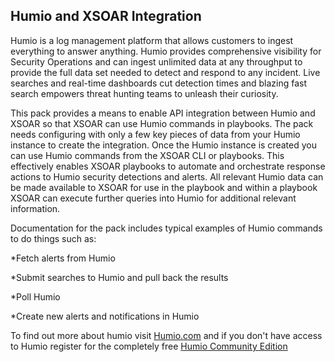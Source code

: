 ## Humio and XSOAR Integration 

Humio is a log management platform that allows customers to ingest everything to answer anything.
Humio provides comprehensive visibility for Security Operations and can ingest unlimited data at any throughput to provide the full data set needed to detect and respond to any incident. 
Live searches and real-time dashboards cut detection times and blazing fast search empowers threat hunting teams to unleash their curiosity.

This pack provides a means to enable API integration between Humio and XSOAR so that XSOAR can use Humio commands in playbooks.
The pack needs configuring with only a few key pieces of data from your Humio instance to create the integration.
Once the Humio instance is created you can use Humio commands from the XSOAR CLI or playbooks.  This effectively enables XSOAR playbooks to automate and orchestrate response actions to Humio security detections and alerts. All relevant Humio data can be made available to XSOAR for use in the playbook and within a playbook XSOAR can execute further queries into Humio for additional relevant information.

Documentation for the pack includes typical examples of Humio commands to do things such as:

*Fetch alerts from Humio

*Submit searches to Humio and pull back the results

*Poll Humio

*Create new alerts and notifications in Humio

To find out more about humio visit [Humio.com](https://www.humio.com) and if you don't have access to Humio register for the completely free [Humio Community Edition](https://www.humio.com/getting-started/community-edition/)
